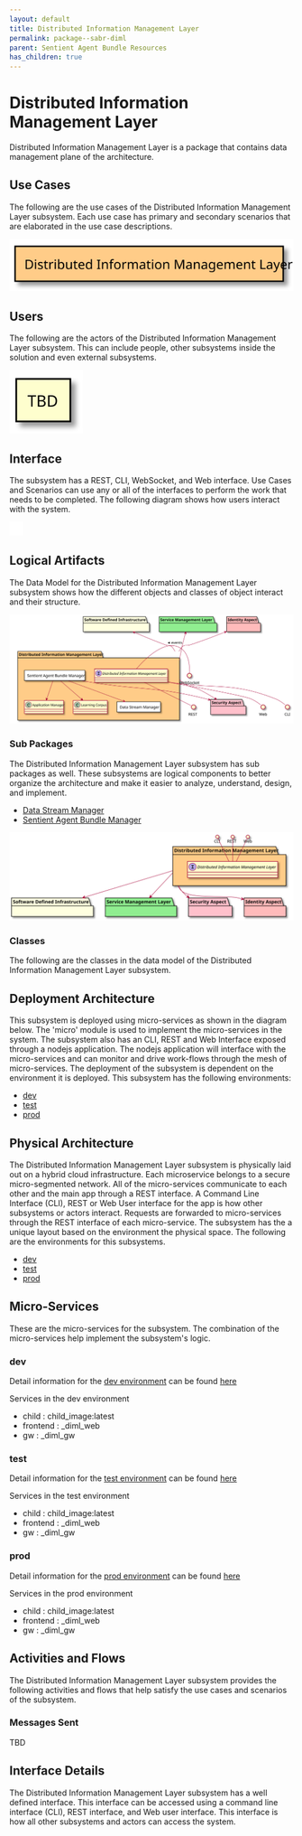 ```yaml
---
layout: default
title: Distributed Information Management Layer
permalink: package--sabr-diml
parent: Sentient Agent Bundle Resources
has_children: true
---
```


# Distributed Information Management Layer

Distributed Information Management Layer is a package that contains data management plane of the architecture.



## Use Cases

The following are the use cases of the Distributed Information Management Layer subsystem. Each use case has primary and secondary scenarios
that are elaborated in the use case descriptions.



![UseCase Diagram](./usecases.svg)

## Users

The following are the actors of the Distributed Information Management Layer subsystem. This can include people, other subsystems 
inside the solution and even external subsystems. 



![User Interaction](./userinteraction.svg)

## Interface

The subsystem has a REST, CLI, WebSocket, and Web interface. Use Cases and Scenarios can use any or all
of the interfaces to perform the work that needs to be completed. The following  diagram shows how
users interact with the system.

![Scenario Mappings Diagram](./scenariomapping.svg)



## Logical Artifacts

The Data Model for the  Distributed Information Management Layer subsystem shows how the different objects and classes of object interact
and their structure.

![Sub Package Diagram](./subpackage.svg)

### Sub Packages

The Distributed Information Management Layer subsystem has sub packages as well. These subsystems are logical components to better
organize the architecture and make it easier to analyze, understand, design, and implement.

* [Data Stream Manager](package--sabr-diml-dsm)
* [Sentient Agent Bundle Manager](package--sabr-diml-sabm)


![Logical Diagram](./logical.svg)

### Classes

The following are the classes in the data model of the Distributed Information Management Layer subsystem.




## Deployment Architecture

This subsystem is deployed using micro-services as shown in the diagram below. The 'micro' module is
used to implement the micro-services in the system. The subsystem also has an CLI, REST and Web Interface
exposed through a nodejs application. The nodejs application will interface with the micro-services and
can monitor and drive work-flows through the mesh of micro-services. The deployment of the subsystem is 
dependent on the environment it is deployed. This subsystem has the following environments:
* [dev](environment--sabr-diml-dev)
* [test](environment--sabr-diml-test)
* [prod](environment--sabr-diml-prod)



## Physical Architecture

The Distributed Information Management Layer subsystem is physically laid out on a hybrid cloud infrastructure. Each microservice belongs
to a secure micro-segmented network. All of the micro-services communicate to each other and the main app through a
REST interface. A Command Line Interface (CLI), REST or Web User interface for the app is how other subsystems or actors 
interact. Requests are forwarded to micro-services through the REST interface of each micro-service. The subsystem has
the a unique layout based on the environment the physical space. The following are the environments for this
subsystems.
* [dev](environment--sabr-diml-dev)
* [test](environment--sabr-diml-test)
* [prod](environment--sabr-diml-prod)


## Micro-Services

These are the micro-services for the subsystem. The combination of the micro-services help implement
the subsystem's logic.


### dev

Detail information for the [dev environment](environment--sabr-diml-dev)
can be found [here](environment--sabr-diml-dev)

Services in the dev environment

* child : child_image:latest
* frontend : _diml_web
* gw : _diml_gw


### test

Detail information for the [test environment](environment--sabr-diml-test)
can be found [here](environment--sabr-diml-test)

Services in the test environment

* child : child_image:latest
* frontend : _diml_web
* gw : _diml_gw


### prod

Detail information for the [prod environment](environment--sabr-diml-prod)
can be found [here](environment--sabr-diml-prod)

Services in the prod environment

* child : child_image:latest
* frontend : _diml_web
* gw : _diml_gw


## Activities and Flows
The Distributed Information Management Layer subsystem provides the following activities and flows that help satisfy the use
cases and scenarios of the subsystem.




### Messages Sent

TBD

## Interface Details
The Distributed Information Management Layer subsystem has a well defined interface. This interface can be accessed using a
command line interface (CLI), REST interface, and Web user interface. This interface is how all other
subsystems and actors can access the system.


